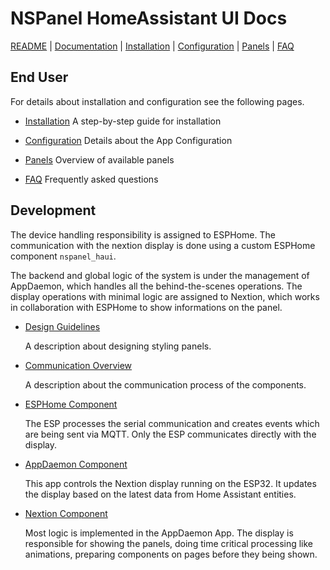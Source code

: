# NSPanel HomeAssistant UI Docs

[README](../README.md) | [Documentation](README.md) | [Installation](Install.md) | [Configuration](Config.md) | [Panels](panels/README.md) | [FAQ](FAQ.md)

## End User

For details about installation and configuration see the following pages.

- [Installation](Install.md)
  A step-by-step guide for installation

- [Configuration](Config.md)
  Details about the App Configuration

- [Panels](panels/README.md)
  Overview of available panels

- [FAQ](FAQ.md)
  Frequently asked questions

## Development

The device handling responsibility is assigned to ESPHome. The communication with the nextion display is done using a custom ESPHome component `nspanel_haui`.

The backend and global logic of the system is under the management of AppDaemon, which handles all the behind-the-scenes operations.
The display operations with minimal logic are assigned to Nextion, which works in collaboration with ESPHome to show informations on the panel.

- [Design Guidelines](Design.md)

  A description about designing styling panels.

- [Communication Overview](Communication.md)

  A description about the communication process of the components.

- [ESPHome Component](ESPHome.md)

  The ESP processes the serial communication and creates events which are being sent via MQTT.
  Only the ESP communicates directly with the display.

- [AppDaemon Component](AppDaemon.md)

  This app controls the Nextion display running on the ESP32. It updates the display based on the latest data from Home Assistant entities.

- [Nextion Component](Nextion.md)

  Most logic is implemented in the AppDaemon App. The display is responsible for showing the panels, doing time critical processing like animations, preparing components on pages before they being shown.
